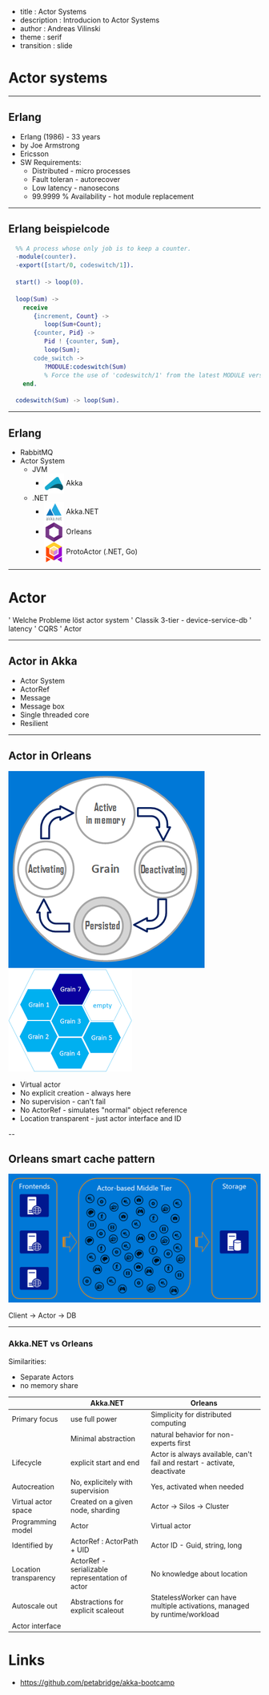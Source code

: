 - title : Actor Systems
- description : Introducion to Actor Systems
- author : Andreas Vilinski
- theme : serif
- transition : slide

# Actor systems

***

## Erlang

- Erlang (1986) - 33 years
- by Joe Armstrong
- Ericsson
- SW Requirements:
    - Distributed - micro processes
    - Fault toleran - autorecover
    - Low latency - nanosecons
    - 99.9999 % Availability - hot module replacement

---

## Erlang beispielcode

```erlang
  %% A process whose only job is to keep a counter.
  -module(counter).
  -export([start/0, codeswitch/1]).

  start() -> loop(0).

  loop(Sum) ->
    receive
       {increment, Count} ->
          loop(Sum+Count);
       {counter, Pid} ->
          Pid ! {counter, Sum},
          loop(Sum);
       code_switch ->
          ?MODULE:codeswitch(Sum)
          % Force the use of 'codeswitch/1' from the latest MODULE version
    end.

  codeswitch(Sum) -> loop(Sum).
```

---

## Erlang

- RabbitMQ
- Actor System
  - JVM
    - <img src="./images/akka.png" height="40" width="40" style="vertical-align:middle" /> Akka
  - .NET
    - <img src="./images/akka.net.png" height="40" width="40" style="vertical-align:middle"> Akka.NET
    - <img src="./images/orleans.png" height="40" width="40" style="vertical-align:middle" /> Orleans
    - <img src="./images/proto.actor.png" height="40" width="40" style="vertical-align:middle" /> ProtoActor (.NET, Go)

---

# Actor

' Welche Probleme löst actor system
' Classik 3-tier - device-service-db
' latency
' CQRS
' Actor

---

## Actor in Akka

- Actor System
- ActorRef
- Message
- Message box
- Single threaded core
- Resilient

---

## Actor in Orleans

![Grain Lifecycle](images/grain-lifecycle.png)
![Grains](images/grains.png)

- Virtual actor
- No explicit creation - always here
- No supervision - can't fail
- No ActorRef - simulates "normal" object reference
- Location transparent - just actor interface and ID

--

## Orleans smart cache pattern

![Middle tier](images/actor_middle_tier.png)

Client -> Actor -> DB

---

### Akka.NET vs Orleans

Similarities:

- Separate Actors
- no memory share

|                | Akka.NET               | Orleans                                |
| -------------- | ---------------------- | -------------------------------------- |
| Primary focus  | use full power         | Simplicity for distributed computing   |
|                | Minimal abstraction    | natural behavior for non-experts first |
| Lifecycle      | explicit start and end | Actor is always available, can't fail and restart - activate, deactivate|
| Autocreation   | No, explicitely with supervision | Yes, activated when needed |
| Virtual actor space | Created on a given node, sharding | Actor -> Silos -> Cluster|
| Programming model | Actor | Virtual actor |
| Identified by  | ActorRef : ActorPath + UID | Actor ID - Guid, string, long |
| Location transparency | ActorRef - serializable representation of actor | No knowledge about location |
|Autoscale out | Abstractions for explicit scaleout |StatelessWorker can have multiple activations, managed by runtime/workload |
|Actor interface |||


# Links

- https://github.com/petabridge/akka-bootcamp
